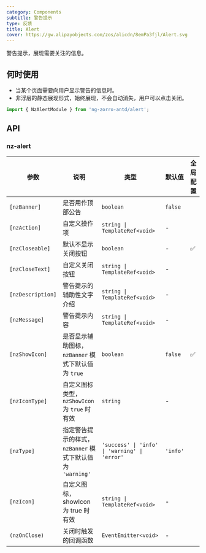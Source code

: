 ```yaml
---
category: Components
subtitle: 警告提示
type: 反馈
title: Alert
cover: https://gw.alipayobjects.com/zos/alicdn/8emPa3fjl/Alert.svg
---
```


警告提示，展现需要关注的信息。

## 何时使用

- 当某个页面需要向用户显示警告的信息时。
- 非浮层的静态展现形式，始终展现，不会自动消失，用户可以点击关闭。

```ts
import { NzAlertModule } from 'ng-zorro-antd/alert';
```

## API

### nz-alert

| 参数              | 说明                                                      | 类型                                          | 默认值   | 全局配置 |
| ----------------- | --------------------------------------------------------- | --------------------------------------------- | -------- | -------- |
| `[nzBanner]`      | 是否用作顶部公告                                          | `boolean`                                     | `false`  |
| `[nzAction]`      | 自定义操作项                                              | `string \| TemplateRef<void>`                 | -        |
| `[nzCloseable]`   | 默认不显示关闭按钮                                        | `boolean`                                     | -        | ✅        |
| `[nzCloseText]`   | 自定义关闭按钮                                            | `string \| TemplateRef<void>`                 | -        |
| `[nzDescription]` | 警告提示的辅助性文字介绍                                  | `string \| TemplateRef<void>`                 | -        |
| `[nzMessage]`     | 警告提示内容                                              | `string \| TemplateRef<void>`                 | -        |
| `[nzShowIcon]`    | 是否显示辅助图标，`nzBanner` 模式下默认值为 `true`        | `boolean`                                     | `false`  | ✅        |
| `[nzIconType]`    | 自定义图标类型，`nzShowIcon` 为 `true` 时有效             | `string`                                      | -        |
| `[nzType]`        | 指定警告提示的样式，`nzBanner` 模式下默认值为 `'warning'` | `'success' \| 'info' \| 'warning' \| 'error'` | `'info'` |
| `[nzIcon]`        | 自定义图标，showIcon 为 true 时有效                       | `string \| TemplateRef<void>`                 | -        |
| `(nzOnClose)`     | 关闭时触发的回调函数                                      | `EventEmitter<void>`                          | -        |

